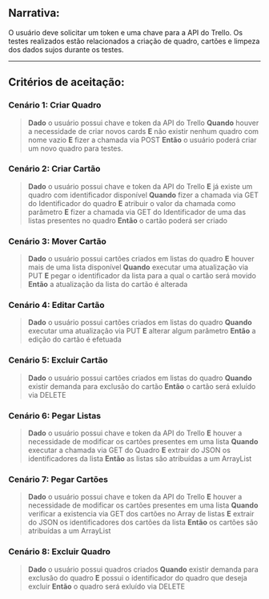 ## Narrativa:

O usuário deve solicitar um token e uma chave para a API do Trello. Os testes realizados estão relacionados a criação de quadro, cartões e limpeza dos dados sujos durante os testes. 

---

## Critérios de aceitação:

### **Cenário 1:** Criar Quadro
>**Dado** o usuário possui chave e token da API do Trello
**Quando** houver a necessidade de criar novos cards
**E** não existir nenhum quadro com nome vazio
**E** fizer a chamada via POST
**Então** o usuário poderá criar um novo quadro para testes.


### **Cenário 2:** Criar Cartão
>**Dado** o usuário possui chave e token da API do Trello
**E** já existe um quadro com identificador disponível
**Quando** fizer a chamada via GET do Identificador do quadro
**E** atribuir o valor da chamada como parâmetro
**E** fizer a chamada via GET do Identificador de uma das listas presentes no quadro
**Então** o cartão poderá ser criado  


### **Cenário 3:** Mover Cartão
>**Dado** o usuário possui cartões criados em listas do quadro
**E** houver mais de uma lista disponível
**Quando** executar uma atualização via PUT
**E** pegar o identificador da lista para a qual o cartão será movido
**Então** a atualização da lista do cartão é alterada 


### **Cenário 4:** Editar Cartão
>**Dado** o usuário possui cartões criados em listas do quadro
**Quando** executar uma atualização via PUT
**E** alterar algum parâmetro 
**Então** a edição do cartão é efetuada


### **Cenário 5:** Excluir Cartão
>**Dado** o usuário possui cartões criados em listas do quadro
**Quando** existir demanda para exclusão do cartão
**Então** o cartão será exluído via DELETE 


### **Cenário 6:** Pegar Listas
>**Dado** o usuário possui chave e token da API do Trello
**E** houver a necessidade de modificar os cartões presentes em uma lista
**Quando** executar a chamada via GET do Quadro
**E** extrair do JSON os identificadores da lista
**Então** as listas são atribuídas a um ArrayList 


### **Cenário 7:** Pegar Cartões
>**Dado** o usuário possui chave e token da API do Trello
**E** houver a necessidade de modificar os cartões presentes em uma lista
**Quando** verificar a existencia via GET dos cartões no Array de listas
**E** extrair do JSON os identificadores dos cartões da lista
**Então** os cartões são atribuídas a um ArrayList


### **Cenário 8:** Excluir Quadro
>**Dado** o usuário possui quadros criados
**Quando** existir demanda para exclusão do quadro
**E** possui o identificador do quadro que deseja excluir
**Então** o quadro será exluído via DELETE 
